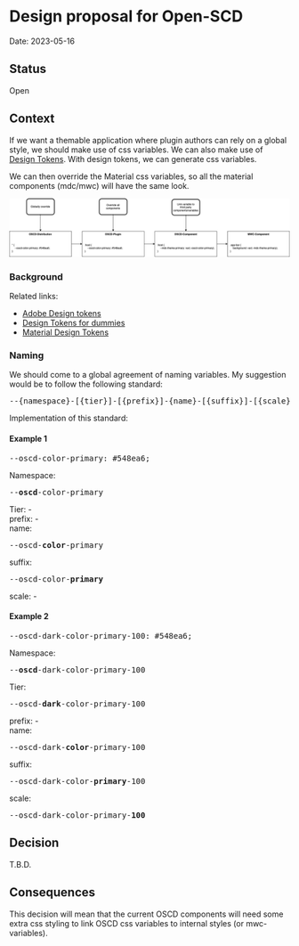 # Design proposal for Open-SCD

Date: 2023-05-16

## Status

Open

## Context
If we want a themable application where plugin authors can rely on a global style, we should make use of css variables. We can also make use of [Design Tokens](https://spectrum.adobe.com/page/design-tokens/).
With design tokens, we can generate css variables.

We can then override the Material css variables, so all the material components (mdc/mwc) will have the same look.

![Proposal](./theming-proposal.png)

### Background
Related links:
- [Adobe Design tokens](https://spectrum.adobe.com/page/design-tokens/)
- [Design Tokens for dummies](https://uxdesign.cc/design-tokens-for-dummies-8acebf010d71)
- [Material Design Tokens](https://m3.material.io/foundations/design-tokens)

### Naming
We should come to a global agreement of naming variables.
My suggestion would be to follow the following standard:

<pre>--{namespace}-[{tier}]-[{prefix}]-{name}-[{suffix}]-[{scale}]</pre>

Implementation of this standard:

#### Example 1
<pre>--oscd-color-primary: #548ea6;</pre>

Namespace: <pre>--<b>oscd</b>-color-primary</pre>
Tier: -<br/>
prefix: -<br/>
name: <pre>--oscd-<b>color</b>-primary</pre>
suffix: <pre>--oscd-color-<b>primary</b></pre>
scale: -<br/>

#### Example 2
<pre>--oscd-dark-color-primary-100: #548ea6;</pre>

Namespace: <pre>--<b>oscd</b>-dark-color-primary-100</pre>
Tier: <pre>--oscd-<b>dark</b>-color-primary-100</pre>
prefix: -<br/>
name: <pre>--oscd-dark-<b>color</b>-primary-100</pre>
suffix: <pre>--oscd-dark-color-<b>primary</b>-100</pre>
scale: <pre>--oscd-dark-color-primary-<b>100</b></pre>

## Decision

T.B.D.


## Consequences
This decision will mean that the current OSCD components will need some extra 
css styling to link OSCD css variables to internal styles (or mwc-variables).
